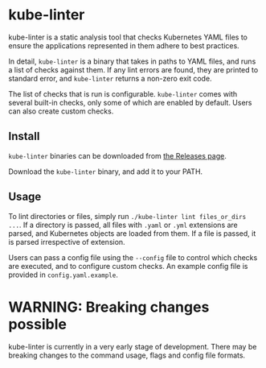 # kube-linter

kube-linter is a static analysis tool that checks Kubernetes YAML files to ensure the applications represented in them
adhere to best practices.

In detail, `kube-linter` is a binary that takes in paths to YAML files, and runs a list of checks
against them. If any lint errors are found, they are printed to standard error, and `kube-linter` returns a non-zero 
exit code.

The list of checks that is run is configurable. `kube-linter` comes with several built-in checks, only some of which
are enabled by default. Users can also create custom checks.

## Install

`kube-linter` binaries can be downloaded from [the Releases page](https://github.com/stackrox/kube-linter/releases).

Download the `kube-linter` binary, and add it to your PATH.

## Usage

To lint directories or files, simply run `./kube-linter lint files_or_dirs ...`. If a directory is passed, all files
with `.yaml` or `.yml` extensions are parsed, and Kubernetes objects are loaded from them. If a file is passed,
it is parsed irrespective of extension.

Users can pass a config file using the `--config` file to control which checks are executed, and to configure custom checks.
An example config file is provided in `config.yaml.example`.

# WARNING: Breaking changes possible

kube-linter is currently in a very early stage of development. There may be breaking changes to the command usage, flags
and config file formats.